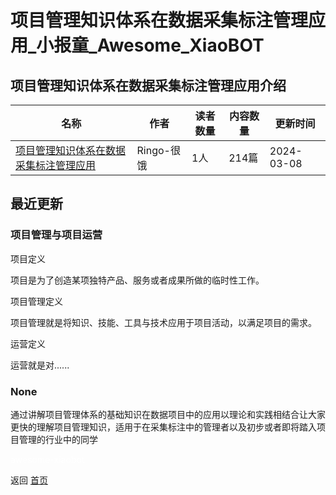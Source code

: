 # 项目管理知识体系在数据采集标注管理应用_小报童_Awesome_XiaoBOT

## 项目管理知识体系在数据采集标注管理应用介绍
>   
  


|名称|作者|读者数量|内容数量|更新时间|
|---|---|---|---|---|
|[项目管理知识体系在数据采集标注管理应用](https://xiaobot.net/p/950315?refer=9c3f1c95-a052-465a-9902-f6d75080262a)|Ringo-很饿|1人|214篇|2024-03-08|

## 最近更新
### 项目管理与项目运营

项目定义

项目是为了创造某项独特产品、服务或者成果所做的临时性工作。

项目管理定义

项目管理就是将知识、技能、工具与技术应用于项目活动，以满足项目的需求。

运营定义

运营就是对......

### None

通过讲解项目管理体系的基础知识在数据项目中的应用以理论和实践相结合让大家更快的理解项目管理知识，适用于在采集标注中的管理者以及初步或者即将踏入项目管理的行业中的同学


<a href="https://github.com/Reno9527/awesome-xiaobot" style="color: white; text-decoration: none;">awesome-xiaobot</a>

返回 [首页](../README.md)
